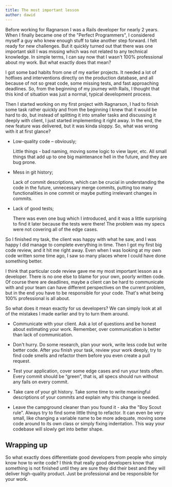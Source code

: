 ```yaml
---
title: The most important lesson
author: dawid
---
```


Before working for Ragnarson I was a Rails developer for nearly 2 years. When I finally became one of the "Perfect Programmers", I considered myself a guy who knew enough stuff to take another step forward. I felt ready for new challenges. But it quickly turned out that there was one important skill I was missing which was not related to any technical knowledge. In simple terms, I can say now that I wasn't 100% professional about my work. But what exactly does that mean?

I got some bad habits from one of my earlier projects. It needed a lot of hotfixes and interventions directly on the production database, and all because of not so great code, some missing tests, and fast approaching deadlines. So, from the beginning of my journey with Rails, I thought that this kind of situation was just a normal, typical development process.

Then I started working on my first project with Ragnarson, I had to finish some task rather quickly and from the beginning I knew that it would be hard to do, but instead of splitting it into smaller tasks and discussing it deeply with client, I just started implementing it right away. In the end, the new feature was delivered, but it was kinda sloppy. So, what was wrong with it at first glance?

* Low-quality code – obviously;

    Little things - bad naming, moving some logic to view layer, etc. All small things that add up to one big maintenance hell in the future, and they are bug prone.

* Mess in git history;

    Lack of commit descriptions, which can be crucial in understanding the code in the future, unnecessary merge commits, putting too many functionalities in one commit or maybe putting irrelevant changes in commits.

* Lack of good tests;

    There was even one bug which I introduced, and it was a little surprising to find it later because the tests were there! The problem was my specs were not covering all of the edge cases.

So I finished my task, the client was happy with what he saw, and I was happy I did manage to complete everything in time. Then I got my first big code review, and it hit me right away. Even when I was looking at my own code written some time ago, I saw so many places where I could have done something better.

I think that particular code review gave me my most important lesson as a developer. There is no one else to blame for your own, poorly written code. Of course there are deadlines, maybe a client can be hard to communicate with and your team can have different perspectives on the current problem, but in the end you have to be responsible for your code. That's what being 100% professional is all about.

So what does it mean exactly for us developers? We can simply look at all of the mistakes I made earlier and try to turn them around.

* Communicate with your client. Ask a lot of questions and be honest about estimating your work. Remember, over communication is better than lack of communication.

* Don't hurry. Do some research, plan your work, write less code but write better code. After you finish your task, review your work deeply, try to find code smells and refactor them before you even create a pull request.

* Test your application, cover some edge cases and run your tests often. Every commit should be “green”, that is, all specs should run without any fails on every commit.

* Take care of your git history. Take some time to write meaningful descriptions of your commits and explain why this change is needed.

* Leave the campground cleaner than you found it - aka the "Boy Scout rule". Always try to find some little thing to refactor. It can even be very small, like changing a variable name to be more adequate, moving some code around to its own class or simply fixing indentation. This way your codebase will slowly get into better shape.

## Wrapping up

So what exactly does differentiate good developers from people who simply know how to write code? I think that really good developers know that something is not finished until they are sure they did their best and they will deliver high-quality product. Just be professional and be responsible for your work.
